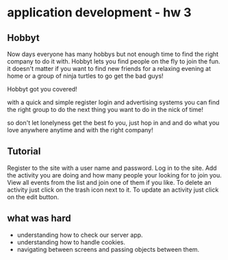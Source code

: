 # application development - hw 3

## Hobbyt
Now days everyone has many hobbys but not enough time to find the right company to do it with.
Hobbyt lets you find people on the fly to join the fun.
it doesn't matter if you want to find new friends for a relaxing evening at home
or a group of ninja turtles to go get the bad guys!

Hobbyt got you covered!

with a quick and simple register login and advertising systems
you can find the right group to do the next thing you want to do in the nick of time!

so don't let lonelyness get the best fo you,
just hop in and and do what you love anywhere anytime and with the right company!

## Tutorial
Register to the site with a user name and password.
Log in to the site.
Add the activity you are doing and how many people your looking for to join you.
View all events from the list and join one of them if you like.
To delete an activity just click on the trash icon next to it.
To update an activity just click on the edit button.

## what was hard
- understanding how to check our server app.
- understanding how to handle cookies. 
- navigating between screens and passing objects between them.